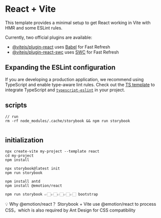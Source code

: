 # React + Vite

This template provides a minimal setup to get React working in Vite with HMR and some ESLint rules.

Currently, two official plugins are available:

- [@vitejs/plugin-react](https://github.com/vitejs/vite-plugin-react/blob/main/packages/plugin-react/README.md) uses [Babel](https://babeljs.io/) for Fast Refresh
- [@vitejs/plugin-react-swc](https://github.com/vitejs/vite-plugin-react-swc) uses [SWC](https://swc.rs/) for Fast Refresh

## Expanding the ESLint configuration

If you are developing a production application, we recommend using TypeScript and enable type-aware lint rules. Check out the [TS template](https://github.com/vitejs/vite/tree/main/packages/create-vite/template-react-ts) to integrate TypeScript and [`typescript-eslint`](https://typescript-eslint.io) in your project.


## scripts
```
// run
rm -rf node_modules/.cache/storybook && npm run storybook


```


## initialization
```
npx create-vite my-project --template react
cd my-project
npm install

npx storybook@latest init
npm run storybook

npm install antd
npm install @emotion/react

npm run storybook 👉🏻👉🏻👉🏻👉🏻👉🏻 bootstrap
```

💡 Why @emotion/react？
Storybook + Vite use @emotion/react to process CSS，which is also required by Ant Design for CSS compatibility
